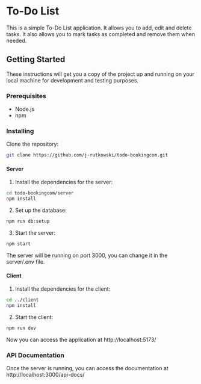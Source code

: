 # To-Do List

This is a simple To-Do List application. It allows you to add, edit and delete tasks. It also allows you to mark tasks as completed and remove them when needed.

## Getting Started

These instructions will get you a copy of the project up and running on your local machine for development and testing purposes.

### Prerequisites

- Node.js
- npm

### Installing

Clone the repository:
```bash
git clone https://github.com/j-rutkowski/todo-bookingcom.git
```
#### Server
1. Install the dependencies for the server:
```bash
cd todo-bookingcom/server
npm install
```
2. Set up the database:
```bash
npm run db:setup
```
3. Start the server:
```bash
npm start
```
The server will be running on port 3000, you can change it in the server/.env file.

#### Client
1. Install the dependencies for the client:
```bash
cd ../client
npm install
```
2. Start the client:
```bash
npm run dev
```

Now you can access the application at http://localhost:5173/

### API Documentation
Once the server is running, you can access the documentation at http://localhost:3000/api-docs/